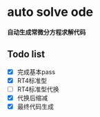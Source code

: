 # auto solve ode

**自动生成常微分方程求解代码**

## Todo list 

- [x] 完成基本pass
- [x] RT4标准型
- [ ] RT4标准型代换
- [x] 代换后缩减
- [x] 最终代码生成